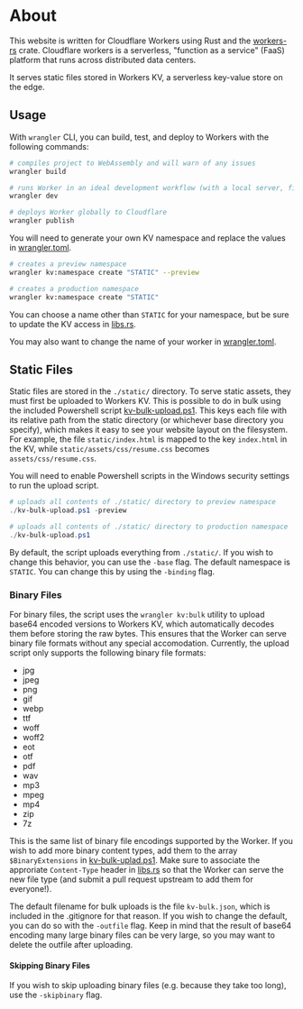 # About

This website is written for Cloudflare Workers using Rust and the [workers-rs](https://github.com/cloudflare/workers-rs) crate. Cloudflare workers is a serverless, "function as a service" (FaaS) platform that runs across distributed data centers.

It serves static files stored in Workers KV, a serverless key-value store on the edge.

## Usage

With `wrangler` CLI, you can build, test, and deploy to Workers with the following commands: 

```bash
# compiles project to WebAssembly and will warn of any issues
wrangler build 

# runs Worker in an ideal development workflow (with a local server, file watcher & more)
wrangler dev

# deploys Worker globally to Cloudflare
wrangler publish
```

You will need to generate your own KV namespace and replace the values in [wrangler.toml](wrangler.toml).

```bash
# creates a preview namespace
wrangler kv:namespace create "STATIC" --preview

# creates a production namespace
wrangler kv:namespace create "STATIC"
```

You can choose a name other than `STATIC` for your namespace, but be sure to update the KV access in [libs.rs](src/lib.rs).

You may also want to change the name of your worker in [wrangler.toml](wrangler.toml).

## Static Files

Static files are stored in the `./static/` directory. To serve static assets, they must first be uploaded to Workers KV. This is possible to do in bulk using the included Powershell script [kv-bulk-upload.ps1](kv-bulk-upload.ps1). This keys each file with its relative path from the static directory (or whichever base directory you specify), which makes it easy to see your website layout on the filesystem. For example, the file `static/index.html` is mapped to the key `index.html` in the KV, while `static/assets/css/resume.css` becomes `assets/css/resume.css`.

You will need to enable Powershell scripts in the Windows security settings to run the upload script.

```powershell
# uploads all contents of ./static/ directory to preview namespace
./kv-bulk-upload.ps1 -preview

# uploads all contents of ./static/ directory to production namespace
./kv-bulk-upload.ps1
```

By default, the script uploads everything from `./static/`. If you wish to change this behavior, you can use the `-base` flag. The default namespace is `STATIC`. You can change this by using the `-binding` flag.

### Binary Files

For binary files, the script uses the `wrangler kv:bulk` utility to upload base64 encoded versions to Workers KV, which automatically decodes them before storing the raw bytes. This ensures that the Worker can serve binary file formats without any special accomodation. Currently, the upload script only supports the following binary file formats:
- jpg
- jpeg
- png
- gif
- webp
- ttf
- woff
- woff2
- eot
- otf
- pdf
- wav
- mp3
- mpeg
- mp4
- zip
- 7z


This is the same list of binary file encodings supported by the Worker. If you wish to add more binary content types, add them to the array `$BinaryExtensions` in [kv-bulk-uplad.ps1](kv-bulk-upload.ps1). Make sure to associate the approriate `Content-Type` header in [libs.rs](src/libs.rs) so that the Worker can serve the new file type (and submit a pull request upstream to add them for everyone!).

The default filename for bulk uploads is the file `kv-bulk.json`, which is included in the .gitignore for that reason. If you wish to change the default, you can do so with the `-outfile` flag. Keep in mind that the result of base64 encoding many large binary files can be very large, so you may want to delete the outfile after uploading.

#### Skipping Binary Files

If you wish to skip uploading binary files (e.g. because they take too long), use the `-skipbinary` flag.
